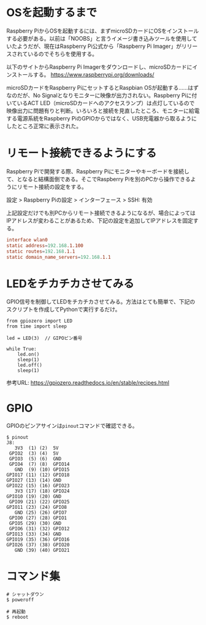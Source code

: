 # OSを起動するまで

Raspberry PiからOSを起動するには、まずmicroSDカードにOSをインストールする必要がある。以前は「NOOBS」と言うイメージ書き込みツールを使用していたようだが、現在はRaspberry Pi公式から「Raspberry Pi Imager」がリリースされているのでそちらを使用する。

以下のサイトからRaspberry Pi Imagerをダウンロードし、microSDカードにインストールする。
https://www.raspberrypi.org/downloads/

microSDカードをRaspberry PiにセットするとRaspbian OSが起動する……はずなのだが、No Signalとなりモニターに映像が出力されない。Raspberry Piに付いているACT LED（microSDカードへのアクセスランプ）は点灯しているので映像出力に問題有りと判断。いろいろと接続を見直したところ、モニターに給電する電源系統をRaspberry PiのGPIOからではなく、USB充電器から取るようにしたところ正常に表示された。

# リモート接続できるようにする

Raspberry Piで開発する際、Raspberry Piにモニターやキーボードを接続して、となると結構面倒である。そこでRaspberry Piを別のPCから操作できるようにリモート接続の設定をする。

設定 > Raspberry Piの設定 > インターフェース > SSH: 有効

上記設定だけでも別PCからリモート接続できるようになるが、場合によってはIPアドレスが変わることがあるため、下記の設定を追加してIPアドレスを固定する。

```/etc/dhcpcd.conf
interface wlan0
static address=192.168.1.100
static routes=192.168.1.1
static domain_name_servers=192.168.1.1
```

# LEDをチカチカさせてみる

GPIO信号を制御してLEDをチカチカさせてみる。方法はとても簡単で、下記のスクリプトを作成してPythonで実行するだけ。

```
from gpiozero import LED
from time import sleep

led = LED(3)  // GIPOピン番号

while True:
    led.on()
    sleep(1)
    led.off()
    sleep(1)
```

参考URL: https://gpiozero.readthedocs.io/en/stable/recipes.html

# GPIO

GPIOのピンアサインは`pinout`コマンドで確認できる。

```
$ pinout
J8:
   3V3  (1) (2)  5V
 GPIO2  (3) (4)  5V
 GPIO3  (5) (6)  GND
 GPIO4  (7) (8)  GPIO14
   GND  (9) (10) GPIO15
GPIO17 (11) (12) GPIO18
GPIO27 (13) (14) GND
GPIO22 (15) (16) GPIO23
   3V3 (17) (18) GPIO24
GPIO10 (19) (20) GND
 GPIO9 (21) (22) GPIO25
GPIO11 (23) (24) GPIO8
   GND (25) (26) GPIO7
 GPIO0 (27) (28) GPIO1
 GPIO5 (29) (30) GND
 GPIO6 (31) (32) GPIO12
GPIO13 (33) (34) GND
GPIO19 (35) (36) GPIO16
GPIO26 (37) (38) GPIO20
   GND (39) (40) GPIO21
```

# コマンド集

```
# シャットダウン
$ poweroff

# 再起動
$ reboot
```
